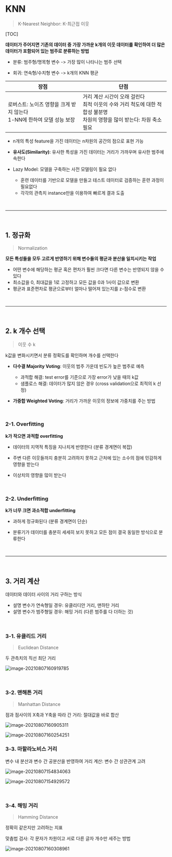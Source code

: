 # KNN

> K-Nearest Neighbor: K-최근접 이웃

[TOC]

**데이터가 주어지면 기존의 데이터 중 가장 가까운 k개의 이웃 데이터를 확인하여 더 많은 데이터가 포함되어 있는 범주로 분류하는 방법**

- 분류: 범주형/명목형 변수 -> 가장 많이 나타나는 범주 선택

- 회귀: 연속형/수치형 변수 -> k개의 KNN 평균

| 장점                                                         | 단점                                                         |
| ------------------------------------------------------------ | ------------------------------------------------------------ |
| 로버스트: 노이즈 영향을 크게 받지 않는다<br>1-NN에 한하여 모델 성능 보장 | 거리 계산 시간이 오래 걸린다<br>최적 이웃의 수와 거리 척도에 대한 적합성 불분명<br>차원의 영향을 많이 받는다: 차원 축소 필요 |

- n개의 특성 feature을 가진 데이터는 n차원의 공간의 점으로 표현 가능
- **유사도(Similarity)**: 유사한 특성을 가진 데이터는 거리가 가까우며 유사한 범주에 속한다

- Lazy Model: 모델을 구축하는 사전 모델링이 필요 없다
  - 훈련 데이터를 기반으로 모델을 만들고 테스트 데이터로 검증하는 훈련 과정이 필요없다
  - 각각의 관측치 instance만을 이용하여 빠르게 결과 도출

<br>

---

<br>

## 1. 정규화

> Normalization

**모든 특성들을 모두 고르게 반영하기 위해 변수들의 평균과 분산을 일치시키는 작업**

- 어떤 변수에 해당하는 평균 혹은 편차가 훨씬 크다면 다른 변수는 반영되지 않을 수 있다
- 최소값을 0, 최대값을 1로 고정하고 모든 값을 0과 1사이 값으로 변환
- 평균과 표준편차로 평균으로부터 얼마나 떨어져 있는지를 z-점수로 변환

<br>

---

<br>

## 2. k 개수 선택

> 이웃 수 k

k값을 변화시키면서 분류 정확도를 확인하며 개수를 선택한다

- **다수결 Majority Voting**: 이웃의 범주 가운데 빈도가 높은 범주로 예측
  - 과적합 해결: test error를 기준으로 가장 error가 낮을 때의 k값
  - 샘플로스 해결: 데이터가 많지 않은 경우 (cross validation으로 최적의 k 선정)

- **가중합 Weighted Voting**: 거리가 가까운 이웃의 정보에 가중치를 주는 방법

<br>

### 2-1. Overfitting

**k가 작으면 과적합 overfitting**

- 데이터의 지역적 특징을 지나치게 반영한다 (분류 경계면이 복잡)

- 주변 다른 이웃들까지 충분히 고려하지 못하고 근처에 있는 소수의 점에 민감하게 영향을 받는다

- 이상치의 영향을 많이 받는다

<br>

### 2-2. Underfitting

**k가 너무 크면 과소적합 underfitting**

- 과하게 정규화된다 (분류 경계면이 단순)

- 분류기가 데이터를 충분히 세세히 보지 못하고 모든 점이 결국 동일한 방식으로 분류한다

<br>

---

<br>

## 3. 거리 계산

데이터와 데이터 사이의 거리 구하는 방식 

- 설명 변수가 연속형일 경우: 유클리디안 거리, 맨하탄 거리
- 설명 변수가 범주형일 경우: 해밍 거리 (다른 범주를 다 더하는 것)

<br>

### 3-1. 유클리드 거리

> Euclidean Distance

두 관측치의 직선 최단 거리

![image-20210807160919785](README.assets/image-20210807160919785.png)

<br>

### 3-2. 맨해튼 거리

> Manhattan Distance

점과 점사이의 X축과 Y축을 따라 간 거리: 절대값을 바로 합산

![image-20210807160905311](README.assets/image-20210807160905311.png)

![image-20210807160254251](README.assets/image-20210807160254251.png)

### 3-3. 마할라노비스 거리

변수 내 분산과 변수 간 공분산을 반영하여 거리 계산: 변수 간 상관관계 고려

![image-20210807154834063](README.assets/image-20210807154834063.png)

![image-20210807154929572](README.assets/image-20210807154929572.png)

<br>

### 3-4. 해밍 거리

> Hamming Distance

정확히 같은지만 고려하는 지표

맞춤법 검사: 각 문자가 차원이고 서로 다른 글자 개수만 세주는 방법

![image-20210807160308961](README.assets/image-20210807160308961.png)